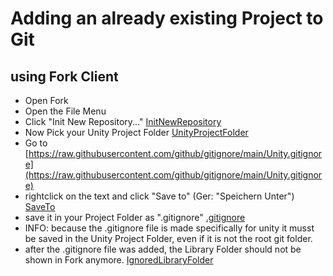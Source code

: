 # Adding an already existing Project to Git

## using Fork Client

- Open Fork
- Open the File Menu
- Click "Init New Repository..." [InitNewRepository](img/ForkInitNew.png)
- Now Pick your Unity Project Folder [UnityProjectFolder](img/ForkSelectProjectFolder.png)
- Go to [https://raw.githubusercontent.com/github/gitignore/main/Unity.gitignore](https://raw.githubusercontent.com/github/gitignore/main/Unity.gitignore)
- rightclick on the text and click "Save to" (Ger: "Speichern Unter") [SaveTo](img/GitIgnoreSaveTo.png)
- save it in your Project Folder as ".gitignore" [.gitignore](img/GitIgnoreSaveAs.png)
- INFO: because the .gitignore file is made specifically for unity it musst be saved in the Unity Project Folder, even if it is not the root git folder.
- after the .gitignore file was added, the Library Folder should not be shown in Fork anymore. [IgnoredLibraryFolder](img/ForkAfterGitIgnore.png)
